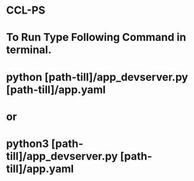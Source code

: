 # CCL-PS

# To Run Type Following Command in terminal.

# python [path-till]/app_devserver.py [path-till]/app.yaml 

# or

# python3 [path-till]/app_devserver.py [path-till]/app.yaml 
